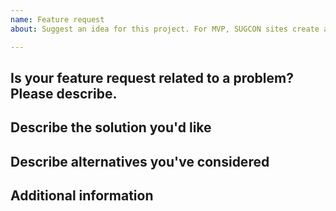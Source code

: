```yaml
---
name: Feature request
about: Suggest an idea for this project. For MVP, SUGCON sites create a ticket here https://github.com/Sitecore/XM-Cloud-Introduction/issues

---
```


## Is your feature request related to a problem? Please describe.
<!-- A clear and concise description of what the problem is. Ex. I'm always frustrated when [...] -->

## Describe the solution you'd like
<!-- A clear and concise description of what you want to happen. -->

## Describe alternatives you've considered
<!-- A clear and concise description of any alternative solutions or features you've considered. -->

## Additional information
<!-- Add any other context or screenshots about the feature request here. -->
